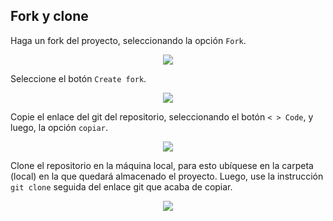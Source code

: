 ## Fork y clone

Haga un fork del proyecto, seleccionando la opción ``Fork``.
<div align="center">
  <a>
    <img src="imgs/fork1a.png">
  </a>
</div>

Seleccione el botón ``Create fork``.
<div align="center">
  <a>
    <img src="imgs/fork2a.png">
  </a>
</div>

Copie el enlace del git del repositorio, seleccionando el botón ``< > Code``, y luego, la opción ``copiar``.
<div align="center">
  <a>
    <img src="imgs/fork3a.png">
  </a>
</div>

Clone el repositorio en la máquina local, para esto ubíquese en la carpeta (local) en la que quedará almacenado el proyecto. Luego, use la instrucción ``git clone`` seguida del enlace git que acaba de copiar.
<div align="center">
  <a>
    <img src="imgs/fork4.png">
  </a>
</div>
